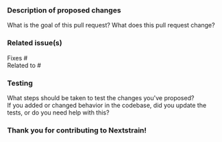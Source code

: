 ### Description of proposed changes    
What is the goal of this pull request? What does this pull request change?

### Related issue(s)  
<!-- Start typing the name of a related issue and github will autosuggest the issue number for you -->
Fixes #  
Related to #  

### Testing
What steps should be taken to test the changes you've proposed?  
If you added or changed behavior in the codebase, did you update the tests, or do you need help with this?  

### Thank you for contributing to Nextstrain!
